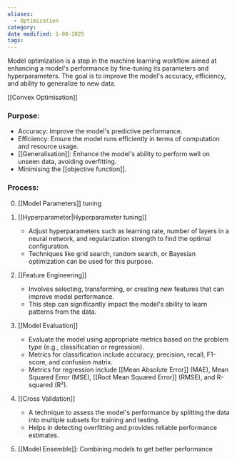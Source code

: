 ```yaml
---
aliases:
  - Optimisation
category:
date modified: 1-08-2025
tags:
---
```

Model optimization is a step in the machine learning workflow aimed at enhancing a model's performance by fine-tuning its parameters and hyperparameters. The goal is to improve the model's accuracy, efficiency, and ability to generalize to new data. 

[[Convex Optimisation]]
### Purpose:
- Accuracy: Improve the model's predictive performance.
- Efficiency: Ensure the model runs efficiently in terms of computation and resource usage.
- [[Generalisation]]: Enhance the model's ability to perform well on unseen data, avoiding overfitting.
- Minimising the [[objective function]]. 
### Process:
0. [[Model Parameters]] tuning

1. [[Hyperparameter|Hyperparameter tuning]]
   - Adjust hyperparameters such as learning rate, number of layers in a neural network, and regularization strength to find the optimal configuration.
   - Techniques like grid search, random search, or Bayesian optimization can be used for this purpose.

2. [[Feature Engineering]]
   - Involves selecting, transforming, or creating new features that can improve model performance.
   - This step can significantly impact the model's ability to learn patterns from the data.

3. [[Model Evaluation]]
   - Evaluate the model using appropriate metrics based on the problem type (e.g., classification or regression).
   - Metrics for classification include accuracy, precision, recall, F1-score, and confusion matrix.
   - Metrics for regression include [[Mean Absolute Error]] (MAE), Mean Squared Error (MSE), [[Root Mean Squared Error]] (RMSE), and R-squared (R²).

4. [[Cross Validation]]
   - A technique to assess the model's performance by splitting the data into multiple subsets for training and testing.
   - Helps in detecting overfitting and provides reliable performance estimates.

5. [[Model Ensemble]]: Combining models to get better performance